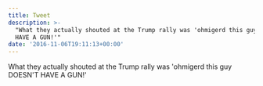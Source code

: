 ```yaml
---
title: Tweet
description: >-
  "What they actually shouted at the Trump rally was 'ohmigerd this guy DOESN'T
  HAVE A GUN!'"
date: '2016-11-06T19:11:13+00:00'
---
```

What they actually shouted at the Trump rally was 'ohmigerd this guy DOESN'T HAVE A GUN!'
